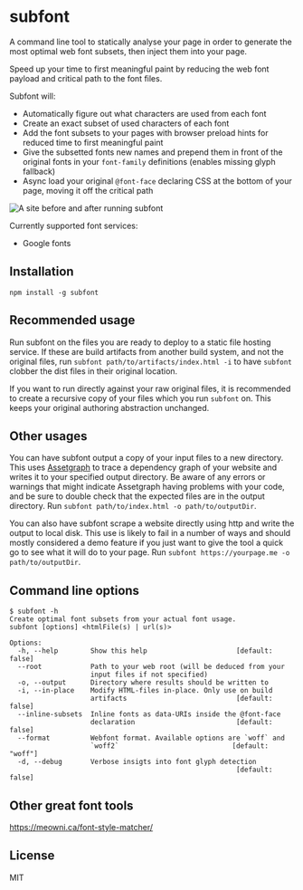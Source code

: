 subfont
=======

A command line tool to statically analyse your page in order to generate the most optimal web font subsets, then inject them into your page.

Speed up your time to first meaningful paint by reducing the web font payload and critical path to the font files.

Subfont will:
- Automatically figure out what characters are used from each font
- Create an exact subset of used characters of each font
- Add the font subsets to your pages with browser preload hints for reduced time to first meaningful paint
- Give the subsetted fonts new names and prepend them in front of the original fonts in your `font-family` definitions (enables missing glyph fallback)
- Async load your original `@font-face` declaring CSS at the bottom of your page, moving it off the critical path

![A site before and after running subfont](https://raw.githubusercontent.com/Munter/subfont/master/images/before-after.png)

Currently supported font services:
- Google fonts


Installation
-----

```
npm install -g subfont
```


Recommended usage
-----------------

Run subfont on the files you are ready to deploy to a static file hosting service. If these are build artifacts from another build system, and not the original files, run `subfont path/to/artifacts/index.html -i` to have `subfont` clobber the dist files in their original location.

If you want to run directly against your raw original files, it is recommended to create a recursive copy of your files which you run `subfont` on. This keeps your original authoring abstraction unchanged.


Other usages
------------

You can have subfont output a copy of your input files to a new directory. This uses [Assetgraph](https://github.com/assetgraph/assetgraph) to trace a dependency graph of your website and writes it to your specified output directory. Be aware of any errors or warnings that might indicate Assetgraph having problems with your code, and be sure to double check that the expected files are in the output directory. Run `subfont path/to/index.html -o path/to/outputDir`.


You can also have subfont scrape a website directly using http and write the output to local disk. This use is likely to fail in a number of ways and should mostly considered a demo feature if you just want to give the tool a quick go to see what it will do to your page. Run `subfont https://yourpage.me -o path/to/outputDir`.


Command line options
--------------------

```
$ subfont -h
Create optimal font subsets from your actual font usage.
subfont [options] <htmlFile(s) | url(s)>

Options:
  -h, --help        Show this help                      [default: false]
  --root            Path to your web root (will be deduced from your
                    input files if not specified)
  -o, --output      Directory where results should be written to
  -i, --in-place    Modify HTML-files in-place. Only use on build
                    artifacts                           [default: false]
  --inline-subsets  Inline fonts as data-URIs inside the @font-face
                    declaration                         [default: false]
  --format          Webfont format. Available options are `woff` and
                    `woff2`                            [default: "woff"]
  -d, --debug       Verbose insigts into font glyph detection
                                                        [default: false]
```

Other great font tools
----------------------
https://meowni.ca/font-style-matcher/


License
-------

MIT
